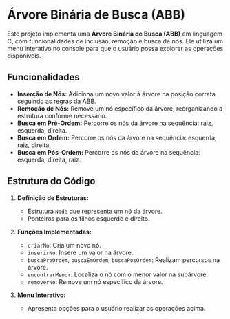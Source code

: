 # Árvore Binária de Busca (ABB)

Este projeto implementa uma **Árvore Binária de Busca (ABB)** em linguagem C, com funcionalidades de inclusão, remoção e busca de nós. Ele utiliza um menu interativo no console para que o usuário possa explorar as operações disponíveis.

## Funcionalidades

- **Inserção de Nós:** Adiciona um novo valor à árvore na posição correta seguindo as regras da ABB.
- **Remoção de Nós:** Remove um nó específico da árvore, reorganizando a estrutura conforme necessário.
- **Busca em Pré-Ordem:** Percorre os nós da árvore na sequência: raiz, esquerda, direita.
- **Busca em Ordem:** Percorre os nós da árvore na sequência: esquerda, raiz, direita.
- **Busca em Pós-Ordem:** Percorre os nós da árvore na sequência: esquerda, direita, raiz.

## Estrutura do Código

1. **Definição de Estruturas:**
   - Estrutura `Node` que representa um nó da árvore.
   - Ponteiros para os filhos esquerdo e direito.

2. **Funções Implementadas:**
   - `criarNo`: Cria um novo nó.
   - `inserirNo`: Insere um valor na árvore.
   - `buscaPreOrdem`, `buscaEmOrdem`, `buscaPosOrdem`: Realizam percursos na árvore.
   - `encontrarMenor`: Localiza o nó com o menor valor na subárvore.
   - `removerNo`: Remove um nó específico da árvore.

3. **Menu Interativo:**
   - Apresenta opções para o usuário realizar as operações acima.
